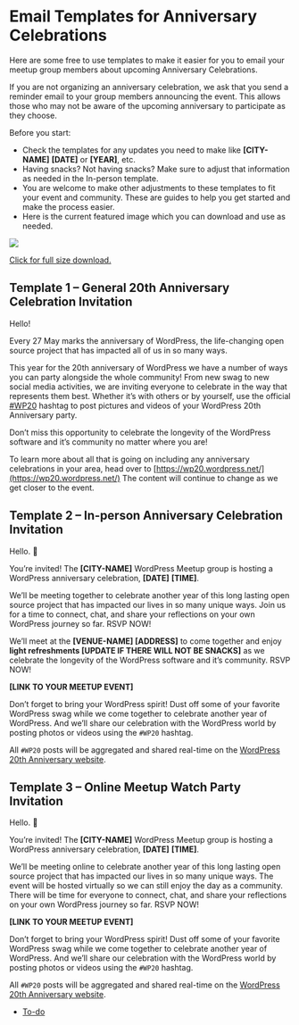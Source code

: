 # Email Templates for Anniversary Celebrations

Here are some free to use templates to make it easier for you to email your meetup group members about upcoming Anniversary Celebrations.

If you are not organizing an anniversary celebration, we ask that you send a reminder email to your group members announcing the event. This allows those who may not be aware of the upcoming anniversary to participate as they choose. 

Before you start:

*   Check the templates for any updates you need to make like **\[CITY-NAME\]** **\[DATE\]** or **\[YEAR\]**, etc.
*   Having snacks? Not having snacks? Make sure to adjust that information as needed in the In-person template.
*   You are welcome to make other adjustments to these templates to fit your event and community. These are guides to help you get started and make the process easier.
*   Here is the current featured image which you can download and use as needed.

[![](https://make.wordpress.org/community/files/2023/02/wp20-web-banner-1-1024x683.jpg)](https://make.wordpress.org/community/files/2023/02/wp20-web-banner-1.png)

[Click for full size download.](https://make.wordpress.org/community/files/2023/02/wp20-web-banner-1.png)

## Template 1 – General 20th Anniversary Celebration Invitation

Hello!

Every 27 May marks the anniversary of WordPress, the life-changing open source project that has impacted all of us in so many ways.

This year for the 20th anniversary of WordPress we have a number of ways you can party alongside the whole community! From new swag to new social media activities, we are inviting everyone to celebrate in the way that represents them best. Whether it’s with others or by yourself, use the official [#WP20](https://make.wordpress.org/community/tag/wp20/) hashtag to post pictures and videos of your WordPress 20th Anniversary party.

Don’t miss this opportunity to celebrate the longevity of the WordPress software and it’s community no matter where you are!

To learn more about all that is going on including any anniversary celebrations in your area, head over to [https://wp20.wordpress.net/](https://wp20.wordpress.net/) The content will continue to change as we get closer to the event.

## Template 2 – In-person Anniversary Celebration Invitation

Hello. 🙂

You’re invited! The **\[CITY-NAME\]** WordPress Meetup group is hosting a WordPress anniversary celebration, **\[DATE\]** **\[TIME\]**.

We’ll be meeting together to celebrate another year of this long lasting open source project that has impacted our lives in so many unique ways. Join us for a time to connect, chat, and share your reflections on your own WordPress journey so far. RSVP NOW! 

We’ll meet at the **\[VENUE-NAME\] \[ADDRESS\]** to come together and enjoy **light refreshments \[UPDATE IF THERE WILL NOT BE SNACKS\]** as we celebrate the longevity of the WordPress software and it’s community. RSVP NOW! 

**\[LINK TO YOUR MEETUP EVENT\]**

Don’t forget to bring your WordPress spirit! Dust off some of your favorite WordPress swag while we come together to celebrate another year of WordPress. And we’ll share our celebration with the WordPress world by posting photos or videos using the `#WP20` hashtag.

All `#WP20` posts will be aggregated and shared real-time on the [WordPress 20th Anniversary website](https://wp20.wordpress.net/).

## Template 3 – Online Meetup Watch Party Invitation

Hello. 🙂

You’re invited! The **\[CITY-NAME\]** WordPress Meetup group is hosting a WordPress anniversary celebration, **\[DATE\]** **\[TIME\]**.

We’ll be meeting online to celebrate another year of this long lasting open source project that has impacted our lives in so many unique ways. The event will be hosted virtually so we can still enjoy the day as a community. There will be time for everyone to connect, chat, and share your reflections on your own WordPress journey so far. RSVP NOW! 

**\[LINK TO YOUR MEETUP EVENT\]**

Don’t forget to bring your WordPress spirit! Dust off some of your favorite WordPress swag while we come together to celebrate another year of WordPress. And we’ll share our celebration with the WordPress world by posting photos or videos using the `#WP20` hashtag.

All `#WP20` posts will be aggregated and shared real-time on the [WordPress 20th Anniversary website](https://wp20.wordpress.net/).

*   [To-do](# "To-do")